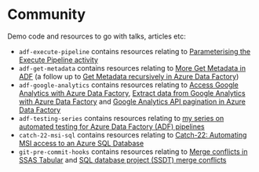 # Community 

Demo code and resources to go with talks, articles etc:
* `adf-execute-pipeline` contains resources relating to [Parameterising the Execute Pipeline activity](https://richardswinbank.net/adf/parameterising_the_execute_pipeline_activity)
* `adf-get-metadata` contains resources relating to [More Get Metadata in ADF](https://richardswinbank.net/adf/get_more_metadata) (a follow up to [Get Metadata recursively in Azure Data Factory](https://richardswinbank.net/adf/get_metadata_recursively_in_azure_data_factory))
* `adf-google-analytics` contains resources relating to [Access Google Analytics with Azure Data Factory](https://richardswinbank.net/adf/access_google_analytics_with_azure_data_factory), [Extract data from Google Analytics with Azure Data Factory](https://richardswinbank.net/adf/extract_data_from_google_analytics_with_azure_data_factory) and [Google Analytics API pagination in Azure Data Factory](https://richardswinbank.net/adf/google_analytics_api_pagination_in_azure_data_factory)
* `adf-testing-series` contains resources relating to [my series on automated testing for Azure Data Factory (ADF) pipelines](https://richardswinbank.net/adf/set_up_automated_testing_for_azure_data_factory)
* `catch-22-msi-sql` contains resources relating to [Catch-22: Automating MSI access to an Azure SQL Database](https://richardswinbank.net/azure/catch_22_automating_msi_access_to_azure_sql_database)
* `git-pre-commit-hooks` contains resources relating to [Merge conflicts in SSAS Tabular](https://richardswinbank.net/ssas/ssas_tabular_merge_conflicts) and [SQL database project (SSDT) merge conflicts](https://richardswinbank.net/ssdt/ssdt_merge_conflicts)
